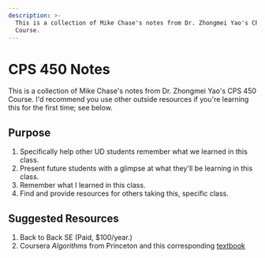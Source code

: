 ```yaml
---
description: >-
  This is a collection of Mike Chase's notes from Dr. Zhongmei Yao's CPS 450
  Course.
---
```


# CPS 450 Notes

This is a collection of Mike Chase's notes from Dr. Zhongmei Yao's CPS 450 Course. I'd recommend you use other outside resources if you're learning this for the first time; see below.

## Purpose

1. Specifically help other UD students remember what we learned in this class.
2. Present future students with a glimpse at what they'll be learning in this class.
3. Remember what I learned in this class.
4. Find and provide resources for others taking this, specific class.

## Suggested Resources

1. Back to Back SE \(Paid, $100/year.\)
2. Coursera _Algorithms_ from Princeton and this corresponding [textbook](https://algs4.cs.princeton.edu/home/)

